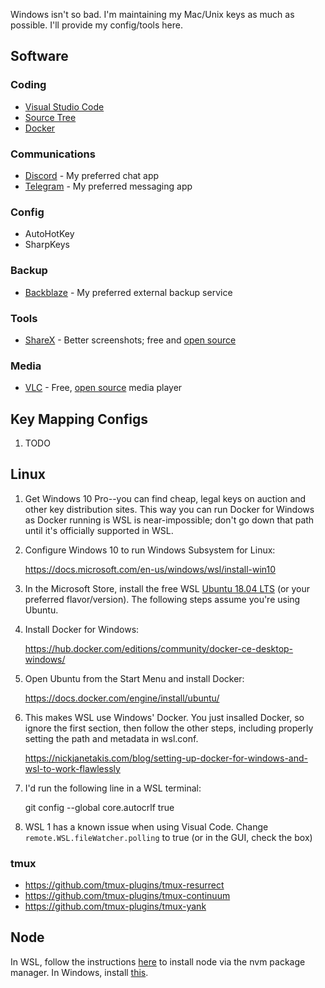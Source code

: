 Windows isn't so bad. I'm maintaining my Mac/Unix keys as much as possible. I'll provide my config/tools here.

## Software
### Coding
- [Visual Studio Code](https://code.visualstudio.com/)
- [Source Tree](https://www.sourcetreeapp.com/)
- [Docker](https://www.docker.com/products/docker-desktop)
### Communications
- [Discord](https://discord.com/) - My preferred chat app
- [Telegram](https://telegram.org/) - My preferred messaging app
### Config
- AutoHotKey
- SharpKeys
### Backup
- [Backblaze](https://secure.backblaze.com/r/01qxpi) - My preferred external backup service
### Tools
- [ShareX](https://getsharex.com/) - Better screenshots; free and [open source](https://github.com/ShareX/ShareX)
### Media
- [VLC](https://www.videolan.org/) - Free, [open source](https://code.videolan.org/explore/projects/starred) media player

## Key Mapping Configs

1. TODO

## Linux

1. Get Windows 10 Pro--you can find cheap, legal keys on auction and other key distribution sites. This way you can run Docker for Windows as Docker running is WSL is near-impossible; don't go down that path until it's officially supported in WSL.

1. Configure Windows 10 to run Windows Subsystem for Linux:

    https://docs.microsoft.com/en-us/windows/wsl/install-win10

1. In the Microsoft Store, install the free WSL [Ubuntu 18.04 LTS](https://www.microsoft.com/store/apps/9N9TNGVNDL3Q) (or your preferred flavor/version). The following steps assume you're using Ubuntu.

1. Install Docker for Windows:

    https://hub.docker.com/editions/community/docker-ce-desktop-windows/

1. Open Ubuntu from the Start Menu and install Docker:

    https://docs.docker.com/engine/install/ubuntu/

1. This makes WSL use Windows' Docker. You just insalled Docker, so ignore the first section, then follow the other steps, including properly setting the path and metadata in wsl.conf.

    https://nickjanetakis.com/blog/setting-up-docker-for-windows-and-wsl-to-work-flawlessly

1. I'd run the following line in a WSL terminal:

    git config --global core.autocrlf true
    
1. WSL 1 has a known issue when using Visual Code. Change `remote.WSL.fileWatcher.polling` to true (or in the GUI, check the box)

### tmux
- https://github.com/tmux-plugins/tmux-resurrect
- https://github.com/tmux-plugins/tmux-continuum
- https://github.com/tmux-plugins/tmux-yank

## Node

In WSL, follow the instructions [here](https://github.com/nvm-sh/nvm) to install node via the nvm package manager. In Windows, install [this](https://github.com/coreybutler/nvm-windows).
